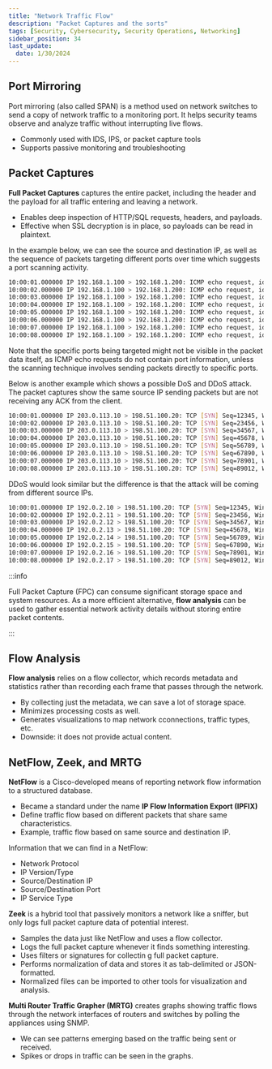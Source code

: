 ```yaml
---
title: "Network Traffic Flow"
description: "Packet Captures and the sorts"
tags: [Security, Cybersecurity, Security Operations, Networking]
sidebar_position: 34
last_update:
  date: 1/30/2024
---
```



## Port Mirroring

Port mirroring (also called SPAN) is a method used on network switches to send a copy of network traffic to a monitoring port. It helps security teams observe and analyze traffic without interrupting live flows.

- Commonly used with IDS, IPS, or packet capture tools
- Supports passive monitoring and troubleshooting


## Packet Captures

**Full Packet Captures** captures the entire packet, including the header and the payload for all traffic entering and leaving a network.

- Enables deep inspection of HTTP/SQL requests, headers, and payloads.
- Effective when SSL decryption is in place, so payloads can be read in plaintext.

In the example below, we can see the source and destination IP, as well as the sequence of packets targeting different ports over time which suggests a port scanning activity.

```bash
10:00:01.000000 IP 192.168.1.100 > 192.168.1.200: ICMP echo request, id 1234, seq 1, length 64
10:00:02.000000 IP 192.168.1.100 > 192.168.1.200: ICMP echo request, id 1234, seq 2, length 64
10:00:03.000000 IP 192.168.1.100 > 192.168.1.200: ICMP echo request, id 1234, seq 3, length 64
10:00:04.000000 IP 192.168.1.100 > 192.168.1.200: ICMP echo request, id 1234, seq 4, length 64
10:00:05.000000 IP 192.168.1.100 > 192.168.1.200: ICMP echo request, id 1234, seq 5, length 64
10:00:06.000000 IP 192.168.1.100 > 192.168.1.200: ICMP echo request, id 1234, seq 6, length 64
10:00:07.000000 IP 192.168.1.100 > 192.168.1.200: ICMP echo request, id 1234, seq 7, length 64
10:00:08.000000 IP 192.168.1.100 > 192.168.1.200: ICMP echo request, id 1234, seq 8, length 64
```

Note that the specific ports being targeted might not be visible in the packet data itself, as ICMP echo requests do not contain port information, unless the scanning technique involves sending packets directly to specific ports.

Below is another example which shows a possible DoS and DDoS attack. The packet captures show the same source IP sending packets but are not receiving any ACK from the client.

```bash
10:00:01.000000 IP 203.0.113.10 > 198.51.100.20: TCP [SYN] Seq=12345, Win=1024, Length=0
10:00:02.000000 IP 203.0.113.10 > 198.51.100.20: TCP [SYN] Seq=23456, Win=1024, Length=0
10:00:03.000000 IP 203.0.113.10 > 198.51.100.20: TCP [SYN] Seq=34567, Win=1024, Length=0
10:00:04.000000 IP 203.0.113.10 > 198.51.100.20: TCP [SYN] Seq=45678, Win=1024, Length=0
10:00:05.000000 IP 203.0.113.10 > 198.51.100.20: TCP [SYN] Seq=56789, Win=1024, Length=0
10:00:06.000000 IP 203.0.113.10 > 198.51.100.20: TCP [SYN] Seq=67890, Win=1024, Length=0
10:00:07.000000 IP 203.0.113.10 > 198.51.100.20: TCP [SYN] Seq=78901, Win=1024, Length=0
10:00:08.000000 IP 203.0.113.10 > 198.51.100.20: TCP [SYN] Seq=89012, Win=1024, Length=0
```

DDoS would look similar but the difference is that the attack will be coming from different source IPs.

```bash
10:00:01.000000 IP 192.0.2.10 > 198.51.100.20: TCP [SYN] Seq=12345, Win=1024, Length=0
10:00:02.000000 IP 192.0.2.11 > 198.51.100.20: TCP [SYN] Seq=23456, Win=1024, Length=0
10:00:03.000000 IP 192.0.2.12 > 198.51.100.20: TCP [SYN] Seq=34567, Win=1024, Length=0
10:00:04.000000 IP 192.0.2.13 > 198.51.100.20: TCP [SYN] Seq=45678, Win=1024, Length=0
10:00:05.000000 IP 192.0.2.14 > 198.51.100.20: TCP [SYN] Seq=56789, Win=1024, Length=0
10:00:06.000000 IP 192.0.2.15 > 198.51.100.20: TCP [SYN] Seq=67890, Win=1024, Length=0
10:00:07.000000 IP 192.0.2.16 > 198.51.100.20: TCP [SYN] Seq=78901, Win=1024, Length=0
10:00:08.000000 IP 192.0.2.17 > 198.51.100.20: TCP [SYN] Seq=89012, Win=1024, Length=0
```


:::info 

Full Packet Capture (FPC) can consume significant storage space and system resources. As a more efficient alternative, **flow analysis** can be used to gather essential network activity details without storing entire packet contents.

:::


## Flow Analysis

**Flow analysis** relies on a flow collector, which records metadata and statistics rather than recording each frame that passes through the network. 

- By collecting just the metadata, we can save a lot of storage space.
- Minimizes processing costs as well. 
- Generates visualizations to map network cconnections, traffic types, etc.
- Downside: it does not provide actual content.

## NetFlow, Zeek, and MRTG 

**NetFlow** is a Cisco-developed means of reporting network flow information to a structured database. 

- Became a standard under the name **IP Flow Information Export (IPFIX)**
- Define traffic flow based on different packets that share same characteristics.
- Example, traffic flow based on same source and destination IP.

Information that we can find in a NetFlow:

- Network Protocol 
- IP Version/Type 
- Source/Destination IP
- Source/Destination Port
- IP Service Type

**Zeek** is a hybrid tool that passively monitors a network like a sniffer, but only logs full packet capture data of potential interest. 

- Samples the data just like NetFlow and uses a flow collector. 
- Logs the full packet capture whenever it finds something interesting.
- Uses filters or signatures for collectin g full packet capture.
- Performs normalization of data and stores it as tab-delimited or JSON-formatted.
- Normalized files can be imported to other tools for visualization and analysis.

**Multi Router Traffic Grapher (MRTG)** creates graphs showing traffic flows through the network interfaces of routers and switches by polling the appliances using SNMP.

- We can see patterns emerging based on the traffic being sent or received.
- Spikes or drops in traffic can be seen in the graphs.
